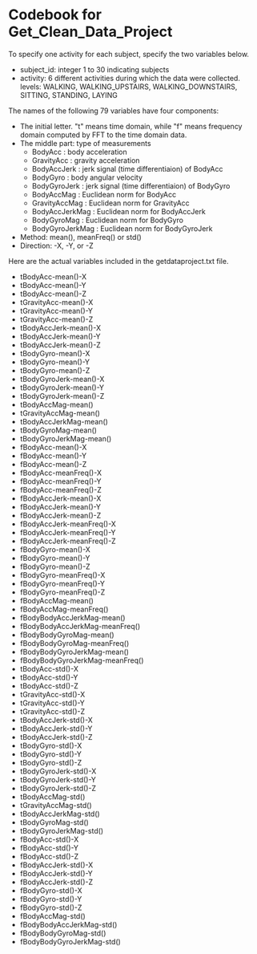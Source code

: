 # Codebook for Get_Clean_Data_Project
To specify one activity for each subject, specify the two variables below.

+ subject_id: integer 1 to 30 indicating subjects
+ activity: 6 different activities during which the data were collected.
            levels: WALKING, WALKING_UPSTAIRS, WALKING_DOWNSTAIRS, SITTING, STANDING, LAYING
            
The names of the following 79 variables have four components:
 + The initial letter. "t" means time domain, while "f" means frequency domain computed by FFT to the time domain data.
 + The middle part: type of measurements
   + BodyAcc         : body acceleration
    + GravityAcc      : gravity acceleration
    + BodyAccJerk     : jerk signal (time differentiaion) of BodyAcc
    + BodyGyro        : body angular velocity
    + BodyGyroJerk    : jerk signal (time differentiaion) of BodyGyro
    + BodyAccMag      : Euclidean norm for BodyAcc
    + GravityAccMag   : Euclidean norm for GravityAcc
    + BodyAccJerkMag  : Euclidean norm for BodyAccJerk
    + BodyGyroMag     : Euclidean norm for BodyGyro
    + BodyGyroJerkMag : Euclidean norm for BodyGyroJerk
 + Method: mean(), meanFreq() or std()
 + Direction: -X, -Y, or -Z

Here are the actual variables included in the getdataproject.txt file.

+ tBodyAcc-mean()-X
+ tBodyAcc-mean()-Y
+ tBodyAcc-mean()-Z
+ tGravityAcc-mean()-X
+ tGravityAcc-mean()-Y
+ tGravityAcc-mean()-Z
+ tBodyAccJerk-mean()-X
+ tBodyAccJerk-mean()-Y
+ tBodyAccJerk-mean()-Z
+ tBodyGyro-mean()-X
+ tBodyGyro-mean()-Y
+ tBodyGyro-mean()-Z
+ tBodyGyroJerk-mean()-X
+ tBodyGyroJerk-mean()-Y
+ tBodyGyroJerk-mean()-Z
+ tBodyAccMag-mean()
+ tGravityAccMag-mean()
+ tBodyAccJerkMag-mean()
+ tBodyGyroMag-mean()
+ tBodyGyroJerkMag-mean()
+ fBodyAcc-mean()-X
+ fBodyAcc-mean()-Y
+ fBodyAcc-mean()-Z
+ fBodyAcc-meanFreq()-X
+ fBodyAcc-meanFreq()-Y
+ fBodyAcc-meanFreq()-Z
+ fBodyAccJerk-mean()-X
+ fBodyAccJerk-mean()-Y
+ fBodyAccJerk-mean()-Z
+ fBodyAccJerk-meanFreq()-X
+ fBodyAccJerk-meanFreq()-Y
+ fBodyAccJerk-meanFreq()-Z
+ fBodyGyro-mean()-X
+ fBodyGyro-mean()-Y
+ fBodyGyro-mean()-Z
+ fBodyGyro-meanFreq()-X
+ fBodyGyro-meanFreq()-Y
+ fBodyGyro-meanFreq()-Z
+ fBodyAccMag-mean()
+ fBodyAccMag-meanFreq()
+ fBodyBodyAccJerkMag-mean()
+ fBodyBodyAccJerkMag-meanFreq()
+ fBodyBodyGyroMag-mean()
+ fBodyBodyGyroMag-meanFreq()
+ fBodyBodyGyroJerkMag-mean()
+ fBodyBodyGyroJerkMag-meanFreq()
+ tBodyAcc-std()-X
+ tBodyAcc-std()-Y
+ tBodyAcc-std()-Z
+ tGravityAcc-std()-X
+ tGravityAcc-std()-Y
+ tGravityAcc-std()-Z
+ tBodyAccJerk-std()-X
+ tBodyAccJerk-std()-Y
+ tBodyAccJerk-std()-Z
+ tBodyGyro-std()-X
+ tBodyGyro-std()-Y
+ tBodyGyro-std()-Z
+ tBodyGyroJerk-std()-X
+ tBodyGyroJerk-std()-Y
+ tBodyGyroJerk-std()-Z
+ tBodyAccMag-std()
+ tGravityAccMag-std()
+ tBodyAccJerkMag-std()
+ tBodyGyroMag-std()
+ tBodyGyroJerkMag-std()
+ fBodyAcc-std()-X
+ fBodyAcc-std()-Y
+ fBodyAcc-std()-Z
+ fBodyAccJerk-std()-X
+ fBodyAccJerk-std()-Y
+ fBodyAccJerk-std()-Z
+ fBodyGyro-std()-X
+ fBodyGyro-std()-Y
+ fBodyGyro-std()-Z
+ fBodyAccMag-std()
+ fBodyBodyAccJerkMag-std()
+ fBodyBodyGyroMag-std()
+ fBodyBodyGyroJerkMag-std()
